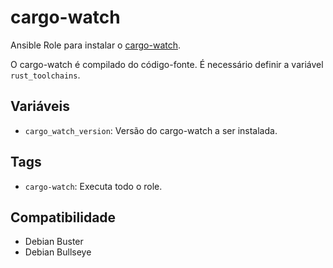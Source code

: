 # cargo-watch

Ansible Role para instalar o
[cargo-watch](https://github.com/passcod/cargo-watch).

O cargo-watch é compilado do código-fonte. É necessário definir a variável
`rust_toolchains`.

## Variáveis

- `cargo_watch_version`: Versão do cargo-watch a ser instalada.

## Tags

- `cargo-watch`: Executa todo o role.

## Compatibilidade

- Debian Buster
- Debian Bullseye
